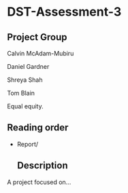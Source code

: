 # DST-Assessment-3

## Project Group

Calvin McAdam-Mubiru

Daniel Gardner

Shreya Shah

Tom Blain

Equal equity.

## Reading order

* Report/
  
  ## Description   

A project focused on...
